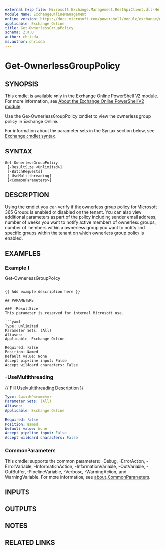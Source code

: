 ```yaml
---
external help file: Microsoft.Exchange.Management.RestApiClient.dll-Help.xml
Module Name: ExchangeOnlineManagement
online version: https://docs.microsoft.com/powershell/module/exchange/get-ownerlessgrouppolicy
applicable: Exchange Online
title: Get-OwnerlessGroupPolicy
schema: 2.0.0
author: chrisda
ms.author: chrisda
---
```


# Get-OwnerlessGroupPolicy

## SYNOPSIS
This cmdlet is available only in the Exchange Online PowerShell V2 module. For more information, see [About the Exchange Online PowerShell V2 module](https://docs.microsoft.com/powershell/exchange/exchange-online-powershell-v2).

Use the Get-OwnerlessGroupPolicy cmdlet to view the ownerless group policy in Exchange Online.

For information about the parameter sets in the Syntax section below, see [Exchange cmdlet syntax](https://docs.microsoft.com/powershell/exchange/exchange-cmdlet-syntax).

## SYNTAX

```
Get-OwnerlessGroupPolicy
 [-ResultSize <Unlimited>]
 [-BatchRequests]
 [-UseMultithreading]
 [<CommonParameters>]
```

## DESCRIPTION
Using the cmdlet you can verify if the ownerless group policy for Microsoft 365 Groups is enabled or disabled on the tenant. You can also view  additional parameters as part of the policy including sender email address, number of weeks you want to notify active members of ownerless groups, number of members within a ownerless group you want to notify and specific groups within the tenant on which ownerless group policy is enabled. 

## EXAMPLES

### Example 1
Get-OwnerlessGroupPolicy
```

{{ Add example description here }}

## PARAMETERS

### -ResultSize
This parameter is reserved for internal Microsoft use.

```yaml
Type: Unlimited
Parameter Sets: (All)
Aliases:
Applicable: Exchange Online

Required: False
Position: Named
Default value: None
Accept pipeline input: False
Accept wildcard characters: False
```

### -UseMultithreading
{{ Fill UseMultithreading Description }}

```yaml
Type: SwitchParameter
Parameter Sets: (All)
Aliases:
Applicable: Exchange Online

Required: False
Position: Named
Default value: None
Accept pipeline input: False
Accept wildcard characters: False
```

### CommonParameters
This cmdlet supports the common parameters: -Debug, -ErrorAction, -ErrorVariable, -InformationAction, -InformationVariable, -OutVariable, -OutBuffer, -PipelineVariable, -Verbose, -WarningAction, and -WarningVariable. For more information, see [about_CommonParameters](https://go.microsoft.com/fwlink/p/?LinkID=113216).

## INPUTS

###  

## OUTPUTS

###  

## NOTES

## RELATED LINKS
